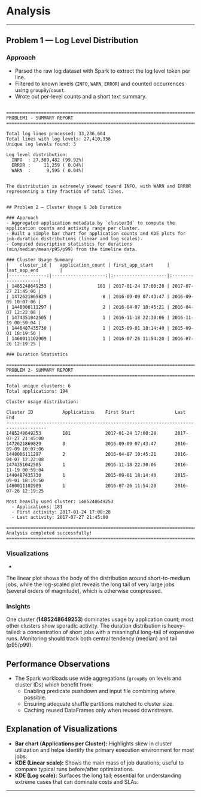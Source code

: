 # Analysis 


---

## Problem 1 — Log Level Distribution

### Approach
- Parsed the raw log dataset with Spark to extract the log level token per line.
- Filtered to known levels (`INFO`, `WARN`, `ERROR`) and counted occurrences using `groupBy`/`count`.
- Wrote out per-level counts and a short text summary.

```

================================================================================
PROBLEM1 - SUMMARY REPORT
================================================================================

Total log lines processed: 33,236,604
Total lines with log levels: 27,410,336
Unique log levels found: 3

Log level distribution:
  INFO  : 27,389,482 (99.92%)
  ERROR :     11,259 ( 0.04%)
  WARN  :      9,595 ( 0.04%)


The distribution is extremely skewed toward INFO, with WARN and ERROR representing a tiny fraction of total lines.


## Problem 2 — Cluster Usage & Job Duration

### Approach
- Aggregated application metadata by `clusterId` to compute the application counts and activity range per cluster.
- Built a simple bar chart for application counts and KDE plots for job-duration distributions (linear and log scales).
- Computed descriptive statistics for durations (min/median/mean/p95/p99) from the timeline data.

### Cluster Usage Summary
|    cluster_id |   application_count | first_app_start     | last_app_end        |
|--------------:|--------------------:|:--------------------|:--------------------|
| 1485248649253 |                 181 | 2017-01-24 17:00:28 | 2017-07-27 21:45:00 |
| 1472621869829 |                   8 | 2016-09-09 07:43:47 | 2016-09-09 10:07:06 |
| 1448006111297 |                   2 | 2016-04-07 10:45:21 | 2016-04-07 12:22:08 |
| 1474351042505 |                   1 | 2016-11-18 22:30:06 | 2016-11-19 00:59:04 |
| 1440487435730 |                   1 | 2015-09-01 18:14:40 | 2015-09-01 18:19:50 |
| 1460011102909 |                   1 | 2016-07-26 11:54:20 | 2016-07-26 12:19:25 |

### Duration Statistics
```
```
================================================================================
PROBLEM 2- SUMMARY REPORT
================================================================================

Total unique clusters: 6
Total applications: 194

Cluster usage distribution:

Cluster ID           Applications    First Start               Last End                 
-------------------------------------------------------------------------------------
1485248649253        181             2017-01-24 17:00:28       2017-07-27 21:45:00      
1472621869829        8               2016-09-09 07:43:47       2016-09-09 10:07:06      
1448006111297        2               2016-04-07 10:45:21       2016-04-07 12:22:08      
1474351042505        1               2016-11-18 22:30:06       2016-11-19 00:59:04      
1440487435730        1               2015-09-01 18:14:40       2015-09-01 18:19:50      
1460011102909        1               2016-07-26 11:54:20       2016-07-26 12:19:25      

Most heavily used cluster: 1485248649253
  - Applications: 181
  - First activity: 2017-01-24 17:00:28
  - Last activity: 2017-07-27 21:45:00

================================================================================
Analysis completed successfully!
================================================================================
```

### Visualizations
-

The linear plot shows the body of the distribution around short-to-medium jobs, while the log-scaled plot reveals the long tail of very large jobs (several orders of magnitude), which is otherwise compressed.

### Insights 

One cluster (**1485248649253**) dominates usage by application count; most other clusters show sporadic activity.
 The duration distribution is heavy–tailed: a concentration of short jobs with a meaningful long-tail of expensive runs. Monitoring should track both central tendency (median) and tail (p95/p99).



## Performance Observations

- The Spark workloads use wide aggregations (`groupBy` on levels and cluster IDs) which benefit from:
  - Enabling predicate pushdown and input file combining where possible.
  - Ensuring adequate shuffle partitions
   matched to cluster size.
  - Caching reused DataFrames only when reused downstream.



## Explanation of Visualizations

- **Bar chart (Applications per Cluster):** Highlights skew in cluster utilization and helps identify the primary execution environment for most jobs.
- **KDE (Linear scale):** Shows the main mass of job durations; useful to compare typical runs before/after optimizations.
- **KDE (Log scale):** Surfaces the long tail; essential for understanding extreme cases that can dominate costs and SLAs.

---


